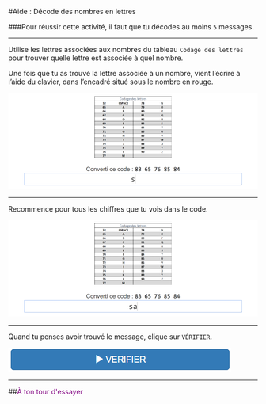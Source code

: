 #Aide : Décode des nombres en lettres

###Pour réussir cette activité, il faut que tu décodes au moins `5` messages.

***

Utilise les lettres associées aux nombres du tableau `Codage des lettres` pour trouver quelle lettre est associée à quel nombre.

Une fois que tu as trouvé la lettre associée à un nombre, vient l’écrire à l’aide du clavier, dans l’encadré situé sous le nombre en rouge.

![Exercice codage page 4][codage_ex_p4_1]

***

Recommence pour tous les chiffres que tu vois dans le code.

![Exercice codage page 4][codage_ex_p4_2]

***

Quand tu penses avoir trouvé le message, clique sur `VÉRIFIER`.

![Bouton vérifier][btn_verifier]

***

##<span style="color: #800080">À ton tour d'essayer</span>

[codage_ex_p4_1]: img/codage_ex_p4_1.png
[codage_ex_p4_2]: img/codage_ex_p4_2.png
[btn_verifier]: img/btn_verifier.png
